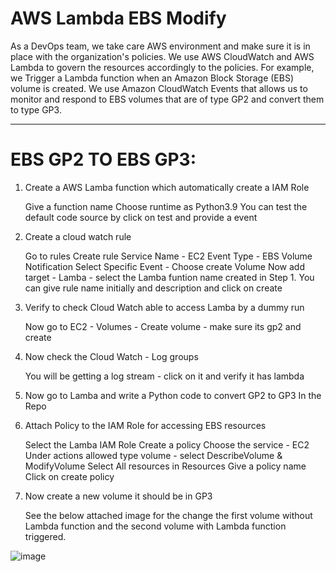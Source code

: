 # AWS Lambda EBS Modify 

As a DevOps team, we take care AWS environment and make sure it is in place with the organization's policies. We use AWS CloudWatch and AWS Lambda to govern the resources accordingly to the policies. For example, we Trigger a Lambda function when an Amazon Block Storage (EBS) volume is created. We use Amazon CloudWatch Events that allows us to monitor and respond to EBS volumes that are of type GP2 and convert them to type GP3.

---
# EBS GP2 TO EBS GP3:

1. Create a AWS Lamba function which automatically create a IAM Role

    Give a function name
    Choose runtime as Python3.9
    You can test the default code source by click on test and provide a event


2. Create a cloud watch rule 
    
    Go to rules
    Create rule
    Service Name - EC2
    Event Type - EBS Volume Notification
    Select Specific Event - Choose create Volume
    Now add target - Lamba - select the Lamba funtion name created in Step 1.
    You can give rule name initially and description and click on create 

3. Verify to check Cloud Watch able to access Lamba by a dummy run

    Now go to EC2 - Volumes - Create volume - make sure its gp2 and create

4. Now check the Cloud Watch - Log groups 

    You will be getting a log stream - click on it and verify it has lambda

5. Now go to Lamba and write a Python code to convert GP2 to GP3 In the Repo

6. Attach Policy to the  IAM Role for accessing EBS resources

    Select the Lamba IAM Role
    Create a policy
    Choose the service - EC2
    Under actions allowed type volume - select DescribeVolume & ModifyVolume
    Select All resources in Resources
    Give a policy name 
    Click on create policy  

7. Now create a new volume it should be in GP3

    See the below attached image for the change the first volume without Lambda function and the second volume with Lambda function triggered.

![image](https://github.com/Pavan-1997/AWS_Lambda_EBS_Modify/assets/32020205/ae9230a8-da96-4f8c-9c7f-ec6fae56bdac)
